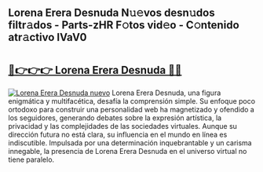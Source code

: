 ## Lorena Erera Desnuda N𝚞𝚎vos desn𝚞dos filtr𝚊dos - Parts-zHR F𝚘tos vid𝚎o - C𝚘ntenido atr𝚊ctivo IVaV0

# <h2><a href="http://mb19o05.tromn.icu/?c=Lorena+Erera+Desnuda">🔗👉👉👉 Lorena Erera Desnuda 🔗🔗</a></h2>

[![Lorena Erera Desnuda nuevo](https://i.imgur.com/pEAQMta.gif)](http://mb19o05.tromn.icu/?c=Lorena+Erera+Desnuda)
Lorena Erera Desnuda, una figura enigmática y multifacética, desafía la comprensión simple. Su enfoque poco ortodoxo para construir una personalidad web ha magnetizado y ofendido a los seguidores, generando debates sobre la expresión artística, la privacidad y las complejidades de las sociedades virtuales. Aunque su dirección futura no está clara, su influencia en el mundo en línea es indiscutible. Impulsada por una determinación inquebrantable y un carisma innegable, la presencia de Lorena Erera Desnuda en el universo virtual no tiene paralelo.
